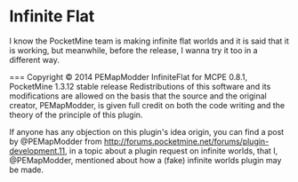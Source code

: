 Infinite Flat
===
I know the PocketMine team is making infinite flat worlds and it is said that it is working, but meanwhile, before the release, I wanna try it too in a different way.

===
Copyright © 2014 PEMapModder
InfiniteFlat for MCPE 0.8.1, PocketMine 1.3.12 stable release
Redistributions of this software and its modifications are allowed on the basis that the source and the original creator, PEMapModder, is given full credit on both the code writing and the theory of the principle of this plugin.

If anyone has any objection on this plugin's idea origin, you can find a post by @PEMapModder from http://forums.pocketmine.net/forums/plugin-development.11, in a topic about a plugin request on infinite worlds, that I, @PEMapModder, mentioned about how a (fake) infinite worlds plugin may be made.
